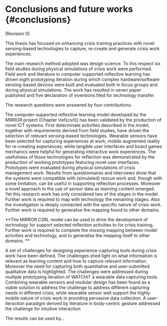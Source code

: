 
# Conclusions and future works {#conclusions}

[Revision 0]

This thesis has focused on enhancing crisis training practices with novel sensing-based technologies to capture, re-create and generate crisis work experiences. 

The main research method adopted was design science. To this respect six field studies during physical simulations of crisis work were performed. Field work and literature in computer supported reflective learning has driven eight prototyping iteration during which complex hardware/software sensing-based devices were built and evaluated both in focus groups and during physical simulations. The work has resulted in seven paper published and five declaration of inventions filed for technology transfer.

The research questions were answered by four contributions.

The computer-supported reflective learning model developed by the MIRROR project (Chapter \ref{csrl}) has been validated by the production of novel ICT systems. First determinate activities described in the model, together with requirements derived from field studies, have driven the selection of relevant sensing-based technologies. Wearable sensors have been selected for capturing experiences at work, mobile augmented reality for re-creating experiences; while tangible user interfaces and board games mechanics were helpful for generating interactive work experiences. The usefulness of those technologies for reflection was demonstrated by the production of working prototypes featuring novel user interfaces. Prototypes were evaluated during physical simulations of crisis management work. Results from questionnaires and interviews show that the systems were compatible with (simulated) rescue work and, though with some limitation, can be useful in supporting reflection processes. Moreover a novel approach to the use of sensor data as learning content emerged. Yet this research work has only considered two of the stages in the model. Further work is required to map with technology the remaining stages. Also the investigation is deeply connected with the specific nature of crisis work. Further work is required to generalise the mapping found to other domains.

**The MIRROR CSRL model can be used to drive the development of technology for support selected reflection activities to for crisis training. Further work is required to complete the missing mapping between model activities and technology, and to generalise the mapping itself to other domains. **

A set of challenges for designing experience-capturing tools during crisis work have been defined. The challenges shed light on what information is relevant as learning content and how to capture relevant information. Moreover the need for capturing both quantitative and user-submitted qualitative data is highlighted. The challenges were addressed during multiple prototyping iteration of WATCHiT a wearable data capturing tools. Combining wearable sensors and modular design has been found as a viable solution to address the challenge to address different capturing needs in different crisis, while wearable sensor well support the highly mobile nature of crisis work in providing pervasive data collection. A user-iteraction paradigm derived by literature in body-centric gesture addressed the challenge for intuitive interaction.  

The results can be used by…
